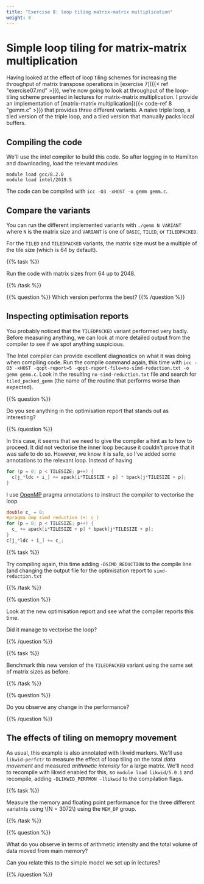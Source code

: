 ```yaml
---
title: "Exercise 8: loop tiling matrix-matrix multiplication"
weight: 8
---
```


# Simple loop tiling for matrix-matrix multiplication

Having looked at the effect of loop tiling schemes for increasing the
throughput of matrix transpose operations in [exercise 7]({{< ref
"exercise07.md" >}}), we're now going to look at throughput of the
loop-tiling scheme presented in lectures for matrix-matrix
multiplication. I provide an implementation of [matrix-matrix
multiplication]({{< code-ref 8 "gemm.c" >}}) that provides three
different variants. A naive triple loop, a tiled version of the triple
loop, and a tiled version that manually packs local buffers.

## Compiling the code

We'll use the intel compiler to build this code. So after logging in
to Hamilton and downloading, load the relevant modules

```
module load gcc/8.2.0
module load intel/2019.5
```

The code can be compiled with `icc -O3 -xHOST -o gemm gemm.c`.

## Compare the variants

You can run the different implemented variants with `./gemm N VARIANT`
where `N` is the matrix size and `VARIANT` is one of `BASIC`, `TILED`,
or `TILEDPACKED`.

For the `TILED` and `TILEDPACKED` variants, the matrix size must be a
multiple of the tile size (which is 64 by default).

{{% task %}}

Run the code with matrix sizes from 64 up to 2048.

{{% /task %}}

{{% question %}}
Which version performs the best?
{{% /question %}}

## Inspecting optimisation reports

You probably noticed that the `TILEDPACKED` variant
performed very badly. Before measuring anything, we can look at more
detailed output from the compiler to see if we spot anything
suspicious.

The Intel compiler can provide excellent diagnostics on what it was
doing when compiling code. Run the compile command again, this time
with `icc -O3 -xHOST -qopt-report=5
-qopt-report-file=no-simd-reduction.txt -o gemm gemm.c`. Look in the
resulting `no-simd-reduction.txt` file and search for
`tiled_packed_gemm` (the name of the routine that performs worse than
expected). 

{{% question %}}

Do you see anything in the optimisation report that stands out as
interesting?

{{% /question %}}


In this case, it seems that we need to give the compiler a hint as to
how to proceed. It did not vectorise the inner loop because it
couldn't prove that it was safe to do so. However, we know it is safe,
so I've added some annotations to the relevant loop. Instead of having

```c
for (p = 0; p < TILESIZE; p++) {
  c[j_*ldc + i_] += apack[i*TILESIZE + p] * bpack[j*TILESIZE + p];
}
```

I use [OpenMP](https://www.openmp.org) pragma annotations to instruct
the compiler to vectorise the loop

```c
double c_ = 0;
#pragma omp simd reduction (+: c_)
for (p = 0; p < TILESIZE; p++) {
  c_ += apack[i*TILESIZE + p] * bpack[j*TILESIZE + p];
}
c[j_*ldc + i_] += c_;
```

{{% task %}}

Try compiling again, this time adding `-DSIMD_REDUCTION` to the
compile line (and changing the output file for the optimisation report
to `simd-reduction.txt`

{{% /task %}}

{{% question %}}

Look at the new optimisation report and see what the compiler reports
this time.

Did it manage to vectorise the loop?

{{% /question %}}

{{% task %}}

Benchmark this new version of the `TILEDPACKED` variant using the same
set of matrix sizes as before.

{{% /task %}}

{{% question %}}

Do you observe any change in the performance?

{{% /question %}}

## The effects of tiling on memopry movement

As usual, this example is also annotated with likwid markers. We'll
use `likwid-perfctr` to measure the effect of loop tiling on the total
_data movement_ and measured _arithmetic intensity_ for a large
matrix. We'll need to recompile with likwid enabled for this, so
`module load likwid/5.0.1` and recompile, adding `-DLIKWID_PERFMON
-llikwid` to the compilation flags.

{{% task %}}

Measure the memory and floating point performance for the three
different variatnts using \\(N = 3072\\) using the `MEM_DP` group.

{{% /task %}}

{{% question %}}

What do you observe in terms of arithmetic intensity and the total
volume of data moved from main memory?

Can you relate this to the simple model we set up in lectures?

{{% /question %}}
